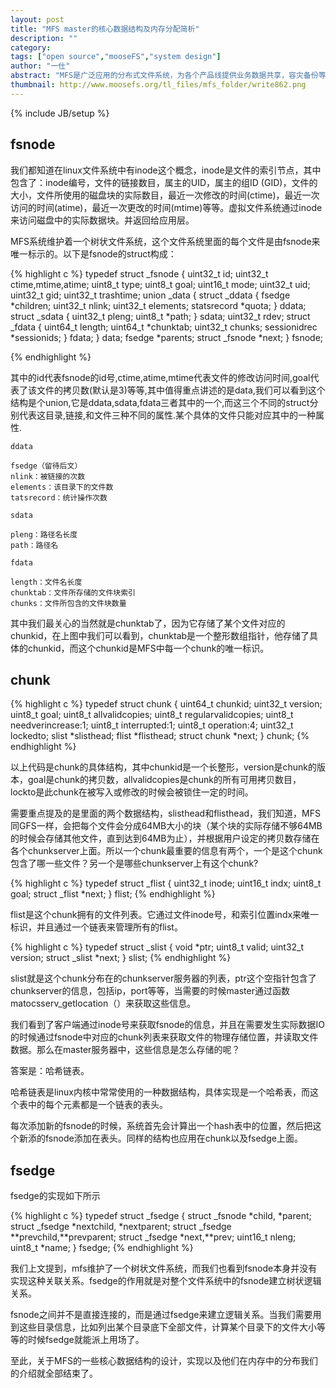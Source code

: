 ```yaml
---
layout: post
title: "MFS master的核心数据结构及内存分配简析"
description: ""
category: 
tags: ["open source","mooseFS","system design"]
author: "一仕"
abstract: "MFS是广泛应用的分布式文件系统，为各个产品线提供业务数据共享，容灾备份等服务。MFS的实现思路全盘按照google的GFS这篇论文实现的，因此也被认为是GFS的一个开源C实现。对于这样一个分布式文件系统，它的master掌握了几乎系统的所有信息，而本文就是对这些元数据信息的设计和存储进行解析。并借此来加深对分布式文件系统的设计与实现的理解。"
thumbnail: http://www.moosefs.org/tl_files/mfs_folder/write862.png
---
```

{% include JB/setup %}


## fsnode
我们都知道在linux文件系统中有inode这个概念，inode是文件的索引节点，其中包含了：inode编号，文件的链接数目，属主的UID，属主的组ID
(GID)，文件的大小，文件所使用的磁盘块的实际数目，最近一次修改的时间(ctime)，最近一次访问的时间(atime)，最近一次更改的时间(mtime)等等。虚拟文件系统通过inode来访问磁盘中的实际数据块。并返回给应用层。

MFS系统维护着一个树状文件系统，这个文件系统里面的每个文件是由fsnode来唯一标示的。以下是fsnode的struct构成：

{% highlight c %}
typedef struct _fsnode {
    uint32_t id;
    uint32_t ctime,mtime,atime;
    uint8_t type;
    uint8_t goal;
    uint16_t mode;
    uint32_t uid;
    uint32_t gid;
    uint32_t trashtime;
    union _data {
        struct _ddata {
            fsedge *children;
            uint32_t nlink;
            uint32_t elements;
            statsrecord *quota;
        } ddata;
        struct _sdata {
            uint32_t pleng;
            uint8_t *path;
        } sdata;
        uint32_t rdev;
        struct _fdata {
            uint64_t length;
            uint64_t *chunktab;
            uint32_t chunks;
            sessionidrec *sessionids;
        } fdata;
    } data;
    fsedge *parents;
    struct _fsnode *next;
} fsnode;

{% endhighlight %}

其中的id代表fsnode的id号,ctime,atime,mtime代表文件的修改访问时间,goal代表了该文件的拷贝数(默认是3)等等,其中值得重点讲述的是data,我们可以看到这个结构是个union,它是ddata,sdata,fdata三者其中的一个,而这三个不同的struct分别代表这目录,链接,和文件三种不同的属性.某个具体的文件只能对应其中的一种属性.

`ddata`

	fsedge（留待后文）
	nlink：被链接的次数
	elements：该目录下的文件数
	tatsrecord：统计操作次数

`sdata`

	pleng：路径名长度
	path：路径名

`fdata`

	length：文件名长度
	chunktab：文件所存储的文件块索引
	chunks：文件所包含的文件块数量

其中我们最关心的当然就是chunktab了，因为它存储了某个文件对应的chunkid，在上图中我们可以看到，chunktab是一个整形数组指针，他存储了具体的chunkid，而这个chunkid是MFS中每一个chunk的唯一标识。

## chunk
{% highlight c %}
typedef struct chunk {
    uint64_t chunkid;
    uint32_t version;
    uint8_t goal;
    uint8_t allvalidcopies;
    uint8_t regularvalidcopies;
    uint8_t needverincrease:1;
    uint8_t interrupted:1;
    uint8_t operation:4;
    uint32_t lockedto;
    slist *slisthead;
    flist *flisthead;
    struct chunk *next;
} chunk;
{% endhighlight %}

以上代码是chunk的具体结构，其中chunkid是一个长整形，version是chunk的版本，goal是chunk的拷贝数，allvalidcopies是chunk的所有可用拷贝数目，lockto是此chunk在被写入或修改的时候会被锁住一定的时间。

需要重点提及的是里面的两个数据结构，slisthead和flisthead，我们知道，MFS同GFS一样，会把每个文件会分成64MB大小的块（某个块的实际存储不够64MB的时候会存储其他文件，直到达到64MB为止），并根据用户设定的拷贝数存储在各个chunkserver上面。所以一个chunk最重要的信息有两个，一个是这个chunk包含了哪一些文件？另一个是哪些chunkserver上有这个chunk?
    
{% highlight c %}
typedef struct _flist {
    uint32_t inode;
    uint16_t indx;
    uint8_t goal;
    struct _flist *next;
} flist;
{% endhighlight %}

flist是这个chunk拥有的文件列表。它通过文件inode号，和索引位置indx来唯一标识，并且通过一个链表来管理所有的flist。

{% highlight c %}
typedef struct _slist {
    void *ptr;
    uint8_t valid;
    uint32_t version;
    struct _slist *next;
} slist;
{% endhighlight %}

slist就是这个chunk分布在的chunkserver服务器的列表，ptr这个空指针包含了chunkserver的信息，包括ip，port等等，当需要的时候master通过函数matocsserv_getlocation（）来获取这些信息。

我们看到了客户端通过inode号来获取fsnode的信息，并且在需要发生实际数据IO的时候通过fsnode中对应的chunk列表来获取文件的物理存储位置，并读取文件数据。那么在master服务器中，这些信息是怎么存储的呢？

答案是：哈希链表。

哈希链表是linux内核中常常使用的一种数据结构，具体实现是一个哈希表，而这个表中的每个元素都是一个链表的表头。

每次添加新的fsnode的时候，系统首先会计算出一个hash表中的位置，然后把这个新添的fsnode添加在表头。同样的结构也应用在chunk以及fsedge上面。

## fsedge
   fsedge的实现如下所示

{% highlight c %}
typedef struct _fsedge {
    struct _fsnode *child, *parent;
    struct _fsedge *nextchild, *nextparent;
    struct _fsedge **prevchild,**prevparent;
    struct _fsedge *next,**prev;
    uint16_t nleng;
    uint8_t *name;
} fsedge;
{% endhighlight %}
 
我们上文提到，mfs维护了一个树状文件系统，而我们也看到fsnode本身并没有实现这种关联关系。fsedge的作用就是对整个文件系统中的fsnode建立树状逻辑关系。
 
fsnode之间并不是直接连接的，而是通过fsedge来建立逻辑关系。当我们需要用到这些目录信息，比如列出某个目录底下全部文件，计算某个目录下的文件大小等等的时候fsedge就能派上用场了。

至此，关于MFS的一些核心数据结构的设计，实现以及他们在内存中的分布我们的介绍就全部结束了。

